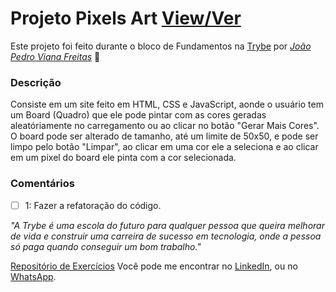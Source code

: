 # Projeto Pixels Art [View/Ver](https://j-pster.github.io/pixels-art/)
Este projeto foi feito durante o bloco de Fundamentos na [Trybe](https://www.betrybe.com/) por _[João Pedro Viana Freitas](https://www.linkedin.com/in/joaopster/)_ :rocket:

### Descrição

Consiste em um site feito em HTML, CSS e JavaScript, aonde o usuário tem um Board (Quadro) que ele pode pintar com as cores geradas aleatóriamente no carregamento ou ao clicar no botão "Gerar Mais Cores".
O board pode ser alterado de tamanho, até um limite de 50x50, e pode ser limpo pelo botão "Limpar", ao clicar em uma cor ele a seleciona e ao clicar em um pixel do board ele pinta com a cor selecionada.

### Comentários
- [ ] 1: Fazer a refatoração do código.

_"A Trybe é uma escola do futuro para qualquer pessoa que queira melhorar de vida e construir uma carreira de sucesso em tecnologia, onde a pessoa só paga quando conseguir um bom trabalho."_

[Repositório de Exercícios](https://github.com/J-Pster/meu-super-repo)
Você pode me encontrar no [LinkedIn][1], ou no [WhatsApp][2].

<!-- Resources -->
<!-- links to your social media accounts -->
[1]: https://www.linkedin.com/in/joaopster/
[2]: https://api.whatsapp.com/send?phone=5562992765354&text=Ol%C3%A1%2C%20%C3%A9%20o%20Pster%3F%20Venho%20do%20Github.
